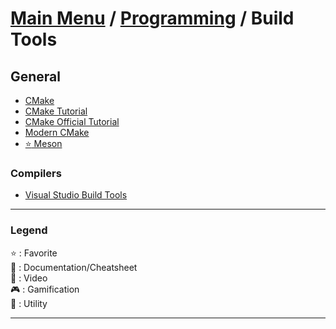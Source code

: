 # [Main Menu](../../README.md) / [Programming](../README.md) / Build Tools

## General
- [CMake](https://cmake.org/)
- [CMake Tutorial](https://alexandre-laurent.developpez.com/tutoriels/cmake/)
- [CMake Official Tutorial](https://cmake.org/cmake/help/latest/guide/tutorial/index.html)
- [Modern CMake](https://cliutils.gitlab.io/modern-cmake/)
- [:star: Meson](https://mesonbuild.com/)

### Compilers
- [Visual Studio Build Tools](https://visualstudio.microsoft.com/thank-you-downloading-visual-studio/?sku=BuildTools)

---

### Legend
:star: : Favorite\
:book: : Documentation/Cheatsheet\
:movie_camera: : Video\
:video_game: : Gamification\
:wrench: : Utility

---
